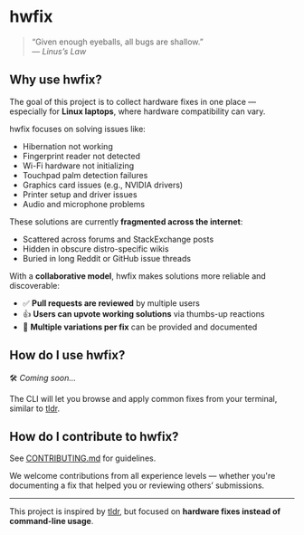 # hwfix

> “Given enough eyeballs, all bugs are shallow.”  
> — _Linus’s Law_

## Why use hwfix?

The goal of this project is to collect hardware fixes in one place — especially for **Linux laptops**, where hardware compatibility can vary.

hwfix focuses on solving issues like:

- Hibernation not working
- Fingerprint reader not detected
- Wi-Fi hardware not initializing
- Touchpad palm detection failures
- Graphics card issues (e.g., NVIDIA drivers)
- Printer setup and driver issues
- Audio and microphone problems

These solutions are currently **fragmented across the internet**:

- Scattered across forums and StackExchange posts
- Hidden in obscure distro-specific wikis
- Buried in long Reddit or GitHub issue threads

With a **collaborative model**, hwfix makes solutions more reliable and discoverable:

- ✅ **Pull requests are reviewed** by multiple users
- 👍 **Users can upvote working solutions** via thumbs-up reactions
- 🧪 **Multiple variations per fix** can be provided and documented

## How do I use hwfix?

🛠️ _Coming soon..._

The CLI will let you browse and apply common fixes from your terminal, similar to [tldr](https://github.com/tldr-pages/tldr).

## How do I contribute to hwfix?

See [CONTRIBUTING.md](./CONTRIBUTING.md) for guidelines.

We welcome contributions from all experience levels — whether you're documenting a fix that helped you or reviewing others’ submissions.

---

This project is inspired by [tldr](https://github.com/tldr-pages/tldr), but focused on **hardware fixes instead of command-line usage**.
